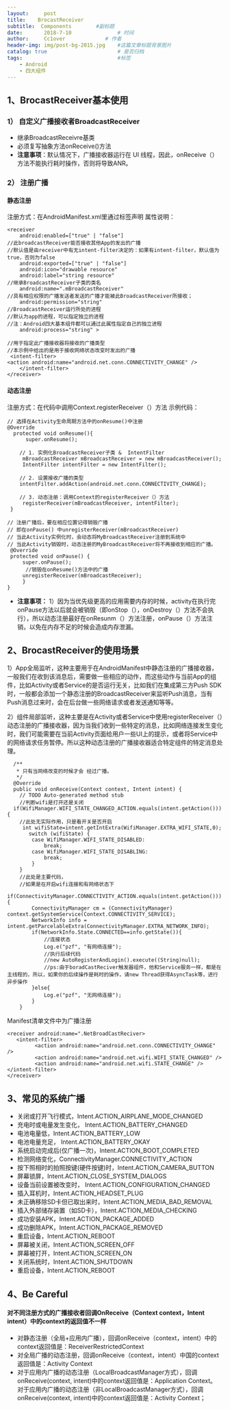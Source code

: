 ```yaml
---
layout:     post   				    
title:    BrocastReceiver 				 
subtitle:  Components        #副标题
date:       2018-7-10			   	# 时间
author:     Cc1over				# 作者
header-img: img/post-bg-2015.jpg 	#这篇文章标题背景图片
catalog: true 						# 是否归档
tags:								#标签
    - Android
    - 四大组件
---
```


##  1、BrocastReceiver基本使用
### 1）  自定义广播接收者BroadcastReceiver
* 继承BroadcastReceivre基类
* 必须复写抽象方法onReceive()方法
* **注意事项**：默认情况下，广播接收器运行在 UI 线程，因此，onReceive（）方法不能执行耗时操作，否则将导致ANR。
###  2） 注册广播
####  静态注册
注册方式：在AndroidManifest.xml里通过<receive>标签声明
属性说明：<br>

~~~
<receiver 
    android:enabled=["true" | "false"]
//此broadcastReceiver能否接收其他App的发出的广播
//默认值是由receiver中有无intent-filter决定的：如果有intent-filter，默认值为true，否则为false
    android:exported=["true" | "false"]
    android:icon="drawable resource"
    android:label="string resource"
//继承BroadcastReceiver子类的类名
    android:name=".mBroadcastReceiver"
//具有相应权限的广播发送者发送的广播才能被此BroadcastReceiver所接收；
    android:permission="string"
//BroadcastReceiver运行所处的进程
//默认为app的进程，可以指定独立的进程
//注：Android四大基本组件都可以通过此属性指定自己的独立进程
    android:process="string" >

//用于指定此广播接收器将接收的广播类型
//本示例中给出的是用于接收网络状态改变时发出的广播
 <intent-filter>
<action android:name="android.net.conn.CONNECTIVITY_CHANGE" />
    </intent-filter>
</receiver>
~~~
#### **动态注册**
注册方式：在代码中调用Context.registerReceiver（）方法
示例代码：

~~~
// 选择在Activity生命周期方法中的onResume()中注册
@Override
  protected void onResume(){
      super.onResume();

    // 1. 实例化BroadcastReceiver子类 &  IntentFilter
     mBroadcastReceiver mBroadcastReceiver = new mBroadcastReceiver();
     IntentFilter intentFilter = new IntentFilter();

    // 2. 设置接收广播的类型
    intentFilter.addAction(android.net.conn.CONNECTIVITY_CHANGE);

    // 3. 动态注册：调用Context的registerReceiver（）方法
     registerReceiver(mBroadcastReceiver, intentFilter);
 }
 
// 注册广播后，要在相应位置记得销毁广播
// 即在onPause() 中unregisterReceiver(mBroadcastReceiver)
// 当此Activity实例化时，会动态将MyBroadcastReceiver注册到系统中
// 当此Activity销毁时，动态注册的MyBroadcastReceiver将不再接收到相应的广播。
 @Override
 protected void onPause() {
     super.onPause();
      //销毁在onResume()方法中的广播
     unregisterReceiver(mBroadcastReceiver);
     }
}
~~~
* **注意事项：** 1）因为当优先级更高的应用需要内存的时候，activity在执行完onPause方法以后就会被销毁（即onStop（），onDestroy（）方法不会执行），所以动态注册最好在onResunm（）方法注册，onPause（）方法注销，以免在内存不足的时候会造成内存泄漏。
## 2、BrocastReceiver的使用场景
1）App全局监听，这种主要用于在AndroidManifest中静态注册的广播接收器，一般我们在收到该消息后，需要做一些相应的动作，而这些动作与当前App的组件，比如Activity或者Service的是否运行无关，比如我们在集成第三方Push SDK时，一般都会添加一个静态注册的BroadcastReceiver来监听Push消息，当有Push消息过来时，会在后台做一些网络请求或者发送通知等等。

2）组件局部监听，这种主要是在Activity或者Service中使用registerReceiver（）动态注册的广播接收器，因为当我们收到一些特定的消息，比如网络连接发生变化时，我们可能需要在当前Activity页面给用户一些UI上的提示，或者将Service中的网络请求任务暂停。所以这种动态注册的广播接收器适合特定组件的特定消息处理。

~~~
  /**
   * 只有当网络改变的时候才会 经过广播。
   */
  @Override
  public void onReceive(Context context, Intent intent) {
  	// TODO Auto-generated method stub
  	//判断wifi是打开还是关闭
  if(WifiManager.WIFI_STATE_CHANGED_ACTION.equals(intent.getAction())){ 
  	//此处无实际作用，只是看开关是否开启
     int wifiState=intent.getIntExtra(WifiManager.EXTRA_WIFI_STATE,0);
       switch (wifiState) {
  		case WifiManager.WIFI_STATE_DISABLED:
  			break;
  		case WifiManager.WIFI_STATE_DISABLING:
  			break;
  		}
  	}
  	//此处是主要代码，
  	//如果是在开启wifi连接和有网络状态下
  if(ConnectivityManager.CONNECTIVITY_ACTION.equals(intent.getAction())){
  		ConnectivityManager cm = (ConnectivityManager) context.getSystemService(Context.CONNECTIVITY_SERVICE);
  		NetworkInfo info = intent.getParcelableExtra(ConnectivityManager.EXTRA_NETWORK_INFO);
  		if(NetworkInfo.State.CONNECTED==info.getState()){
  			//连接状态
  			Log.e("pzf", "有网络连接");
  			//执行后续代码
  			//new AutoRegisterAndLogin().execute((String)null);
  			//ps:由于boradCastReciver触发器组件，他和Service服务一样，都是在主线程的，所以，如果你的后续操作是耗时的操作，请new Thread获得AsyncTask等，进行异步操作
  		}else{
  			Log.e("pzf", "无网络连接");
  		}
  	}
~~~
Manifest清单文件中为广播注册

~~~
<receiver android:name=".NetBroadCastReciver>
   <intent-filter>
         <action android:name="android.net.conn.CONNECTIVITY_CHANGE" />
         <action android:name="android.net.wifi.WIFI_STATE_CHANGED" />
         <action android:name="android.net.wifi.STATE_CHANGE" />            </intent-filter>
</receiver>
~~~

##  3、常见的系统广播
* 关闭或打开飞行模式，Intent.ACTION_AIRPLANE_MODE_CHANGED 
*   充电时或电量发生变化， Intent.ACTION_BATTERY_CHANGED              	
* 电池电量低，Intent.ACTION_BATTERY_LOW                             
*  电池电量充足， Intent.ACTION_BATTERY_OKAY                   
* 系统启动完成后(仅广播一次)，Intent.ACTION_BOOT_COMPLETED          
* 检测网络变化，ConnectivityManager.CONNECTIVITY_ACTION 
* 按下照相时的拍照按键(硬件按键)时，Intent.ACTION_CAMERA_BUTTON             
* 屏幕锁屏，Intent.ACTION_CLOSE_SYSTEM_DIALOGS      	
* 设备当前设置被改变时， Intent.ACTION_CONFIGURATION_CHANGED     	
*  插入耳机时，Intent.ACTION_HEADSET_PLUG              
* 未正确移除SD卡但已取出来时，Intent.ACTION_MEDIA_BAD_REMOVAL        	 
* 插入外部储存装置（如SD卡），Intent.ACTION_MEDIA_CHECKING            	
* 成功安装APK，Intent.ACTION_PACKAGE_ADDED             	
*  成功删除APK，Intent.ACTION_PACKAGE_REMOVED           	
* 重启设备，Intent.ACTION_REBOOT                    	
* 屏幕被关闭，Intent.ACTION_SCREEN_OFF                	
* 屏幕被打开，Intent.ACTION_SCREEN_ON                	 
* 关闭系统时，Intent.ACTION_SHUTDOWN                 	
*  重启设备，Intent.ACTION_REBOOT                   

##  4、Be Careful
#### 对不同注册方式的广播接收者回调OnReceive（Context context，Intent intent）中的context的返回值不一样
* 对静态注册（全局+应用内广播），回调onReceive（context，intent）中的context返回值是：ReceiverRestrictedContext
* 对全局广播的动态注册，回调onReceive（context，intent）中国的context返回值是：Activity Context
* 对于应用内广播的动态注册（LocalBroadcastManager方式），回调onReceive(context, intent)中的context返回值是：Application Context。
对于应用内广播的动态注册（非LocalBroadcastManager方式），回调onReceive(context, intent)中的context返回值是：Activity Context；